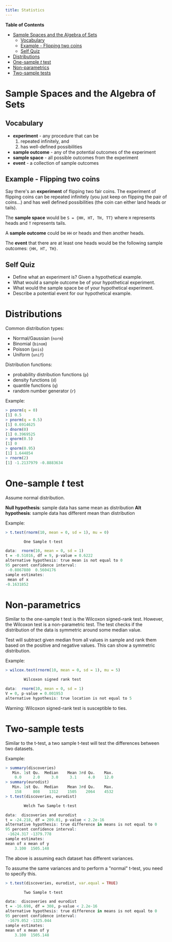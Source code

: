 ```yaml
---
title: Statistics
---
```


<!-- START doctoc generated TOC please keep comment here to allow auto update -->
<!-- DON'T EDIT THIS SECTION, INSTEAD RE-RUN doctoc TO UPDATE -->
**Table of Contents**

- [Sample Spaces and the Algebra of Sets](#sample-spaces-and-the-algebra-of-sets)
  - [Vocabulary](#vocabulary)
  - [Example - Flipping two coins](#example---flipping-two-coins)
  - [Self Quiz](#self-quiz)
- [Distributions](#distributions)
- [One-sample *t* test](#one-sample-t-test)
- [Non-parametrics](#non-parametrics)
- [Two-sample tests](#two-sample-tests)

<!-- END doctoc generated TOC please keep comment here to allow auto update -->

# Sample Spaces and the Algebra of Sets

## Vocabulary

- **experiment** - any procedure that can be
    1. repeated infinitely, and
    2. has well-defined possibilities
- **sample outcome** - any of the potential outcomes of the experiment
- **sample space** - all possible outcomes from the experiment
- **event** - a collection of sample outcomes

## Example - Flipping two coins

Say there's an **experiment** of flipping two fair coins. The experiment of
flipping coins can be repeated infinitely (you just keep on flipping the pair of
coins...) and has well defined possibilities (the coin can either land heads or
tails).

The **sample space** would be `S = {HH, HT, TH, TT}` where `H` represents heads
and `T` represents tails.

A **sample outcome** could be `HH` or heads and then another heads.

The **event** that there are at least one heads would be the following sample
outcomes: `{HH, HT, TH}`.

## Self Quiz

- Define what an experiment is? Given a hypothetical example.
- What would a sample outcome be of your hypothetical experiment.
- What would the sample space be of your hypothetical experiment.
- Describe a potential event for our hypothetical example.

# Distributions

Common distribution types:

- Normal/Gaussian (`norm`)
- Binomial (`binom`)
- Poisson (`pois`)
- Uniform (`unif`)

Distribution functions:

- probability distribution functions (`p`)
- density functions (`d`)
- quantile functions (`q`)
- random number generator (`r`)

Example:

```R
> pnorm(q = 0)
[1] 0.5
> pnorm(q = 0.5)
[1] 0.6914625
> dnorm(0)
[1] 0.3969525
> qnorm(0.5)
[1] 0
> qnorm(0.95)
[1] 1.644854
> rnorm(2)
[1] -1.2137979 -0.8883634
```

# One-sample *t* test

Assume normal distribution.

**Null hypothesis**: sample data has same mean as distribution
**Alt hypothesis**: sample data has different mean than distribution

Example:

```R
> t.test(rnorm(10, mean = 0, sd = 1), mu = 0)

        One Sample t-test

data:  rnorm(10, mean = 0, sd = 1)
t = -0.51016, df = 9, p-value = 0.6222
alternative hypothesis: true mean is not equal to 0
95 percent confidence interval:
 -0.8867880  0.5604176
sample estimates:
 mean of x
-0.1631852
```

# Non-parametrics

Similar to the one-sample t test is the Wilcoxon signed-rank test. However, the
Wilcoxon test is a non-parametric test. The test checks if the distribution of
the data is symmetric around some median value.

Test will subtract given median from all values in sample and rank them based
on the positive and negative values. This can show a symmetric distribution.

Example:

```R
> wilcox.test(rnorm(10, mean = 0, sd = 1), mu = 5)

        Wilcoxon signed rank test

data:  rnorm(10, mean = 0, sd = 1)
V = 0, p-value = 0.001953
alternative hypothesis: true location is not equal to 5
```

Warning: Wilcoxon signed-rank test is susceptible to ties.

# Two-sample tests

Similar to the t-test, a two sample t-test will test the differences between
two datasets.

Example:

```R
> summary(discoveries)
   Min. 1st Qu.  Median    Mean 3rd Qu.    Max. 
    0.0     2.0     3.0     3.1     4.0    12.0 
> summary(eurodist)
   Min. 1st Qu.  Median    Mean 3rd Qu.    Max. 
    158     808    1312    1505    2064    4532 
> t.test(discoveries, eurodist)

        Welch Two Sample t-test

data:  discoveries and eurodist
t = -24.218, df = 209.01, p-value < 2.2e-16
alternative hypothesis: true difference in means is not equal to 0
95 percent confidence interval:
 -1624.317 -1379.778
sample estimates:
mean of x mean of y
    3.100  1505.148
```

The above is assuming each dataset has different variances.

To assume the same variances and to perform a "normal" t-test, you need to
specify this.

```R
> t.test(discoveries, eurodist, var.equal = TRUE)

        Two Sample t-test

data:  discoveries and eurodist
t = -16.698, df = 308, p-value < 2.2e-16
alternative hypothesis: true difference in means is not equal to 0
95 percent confidence interval:
 -1679.052 -1325.044
sample estimates:
mean of x mean of y
    3.100  1505.148
```
